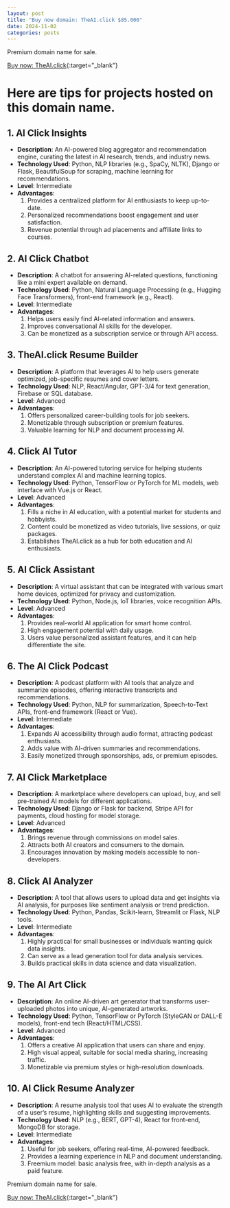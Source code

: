 ```yaml
---
layout: post
title: "Buy now domain: TheAI.click $85.000"
date: 2024-11-02
categories: posts
---
```

Premium domain name for sale.

[Buy now: TheAI.click](https://www.namecheap.com/market/buynow/theai.click/){:target="_blank"}

# Here are tips for projects hosted on this domain name.

## 1. AI Click Insights
- **Description**: An AI-powered blog aggregator and recommendation engine, curating the latest in AI research, trends, and industry news.
- **Technology Used**: Python, NLP libraries (e.g., SpaCy, NLTK), Django or Flask, BeautifulSoup for scraping, machine learning for recommendations.
- **Level**: Intermediate
- **Advantages**:
  1. Provides a centralized platform for AI enthusiasts to keep up-to-date.
  2. Personalized recommendations boost engagement and user satisfaction.
  3. Revenue potential through ad placements and affiliate links to courses.

> 

## 2. AI Click Chatbot
- **Description**: A chatbot for answering AI-related questions, functioning like a mini expert available on demand.
- **Technology Used**: Python, Natural Language Processing (e.g., Hugging Face Transformers), front-end framework (e.g., React).
- **Level**: Intermediate
- **Advantages**:
  1. Helps users easily find AI-related information and answers.
  2. Improves conversational AI skills for the developer.
  3. Can be monetized as a subscription service or through API access.

> 

## 3. TheAI.click Resume Builder
- **Description**: A platform that leverages AI to help users generate optimized, job-specific resumes and cover letters.
- **Technology Used**: NLP, React/Angular, GPT-3/4 for text generation, Firebase or SQL database.
- **Level**: Advanced
- **Advantages**:
  1. Offers personalized career-building tools for job seekers.
  2. Monetizable through subscription or premium features.
  3. Valuable learning for NLP and document processing AI.

> 

## 4. Click AI Tutor
- **Description**: An AI-powered tutoring service for helping students understand complex AI and machine learning topics.
- **Technology Used**: Python, TensorFlow or PyTorch for ML models, web interface with Vue.js or React.
- **Level**: Advanced
- **Advantages**:
  1. Fills a niche in AI education, with a potential market for students and hobbyists.
  2. Content could be monetized as video tutorials, live sessions, or quiz packages.
  3. Establishes TheAI.click as a hub for both education and AI enthusiasts.

> 

## 5. AI Click Assistant
- **Description**: A virtual assistant that can be integrated with various smart home devices, optimized for privacy and customization.
- **Technology Used**: Python, Node.js, IoT libraries, voice recognition APIs.
- **Level**: Advanced
- **Advantages**:
  1. Provides real-world AI application for smart home control.
  2. High engagement potential with daily usage.
  3. Users value personalized assistant features, and it can help differentiate the site.

> 

## 6. The AI Click Podcast
- **Description**: A podcast platform with AI tools that analyze and summarize episodes, offering interactive transcripts and recommendations.
- **Technology Used**: Python, NLP for summarization, Speech-to-Text APIs, front-end framework (React or Vue).
- **Level**: Intermediate
- **Advantages**:
  1. Expands AI accessibility through audio format, attracting podcast enthusiasts.
  2. Adds value with AI-driven summaries and recommendations.
  3. Easily monetized through sponsorships, ads, or premium episodes.

> 

## 7. AI Click Marketplace
- **Description**: A marketplace where developers can upload, buy, and sell pre-trained AI models for different applications.
- **Technology Used**: Django or Flask for backend, Stripe API for payments, cloud hosting for model storage.
- **Level**: Advanced
- **Advantages**:
  1. Brings revenue through commissions on model sales.
  2. Attracts both AI creators and consumers to the domain.
  3. Encourages innovation by making models accessible to non-developers.

> 

## 8. Click AI Analyzer
- **Description**: A tool that allows users to upload data and get insights via AI analysis, for purposes like sentiment analysis or trend prediction.
- **Technology Used**: Python, Pandas, Scikit-learn, Streamlit or Flask, NLP tools.
- **Level**: Intermediate
- **Advantages**:
  1. Highly practical for small businesses or individuals wanting quick data insights.
  2. Can serve as a lead generation tool for data analysis services.
  3. Builds practical skills in data science and data visualization.

> 

## 9. The AI Art Click
- **Description**: An online AI-driven art generator that transforms user-uploaded photos into unique, AI-generated artworks.
- **Technology Used**: Python, TensorFlow or PyTorch (StyleGAN or DALL-E models), front-end tech (React/HTML/CSS).
- **Level**: Advanced
- **Advantages**:
  1. Offers a creative AI application that users can share and enjoy.
  2. High visual appeal, suitable for social media sharing, increasing traffic.
  3. Monetizable via premium styles or high-resolution downloads.
 
>  

## 10. AI Click Resume Analyzer
- **Description**: A resume analysis tool that uses AI to evaluate the strength of a user’s resume, highlighting skills and suggesting improvements.
- **Technology Used**: NLP (e.g., BERT, GPT-4), React for front-end, MongoDB for storage.
- **Level**: Intermediate
- **Advantages**:
  1. Useful for job seekers, offering real-time, AI-powered feedback.
  2. Provides a learning experience in NLP and document understanding.
  3. Freemium model: basic analysis free, with in-depth analysis as a paid feature.
 
> 

Premium domain name for sale.

[Buy now: TheAI.click](https://www.namecheap.com/market/buynow/theai.click/){:target="_blank"}